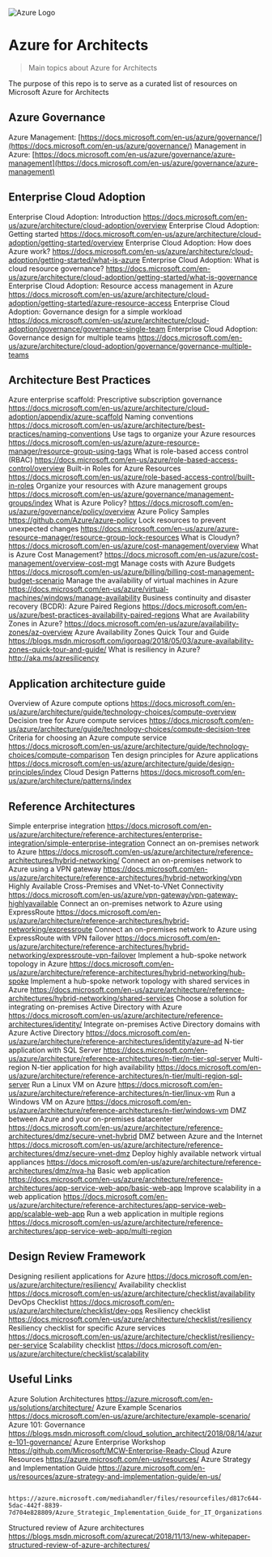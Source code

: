 ![Azure Logo](/images/azure-logo.png)

# Azure for Architects
>Main topics about Azure for Architects 

The purpose of this repo is to serve as a curated list of resources on Microsoft Azure for Architects

## Azure Governance
Azure Management:   [https://docs.microsoft.com/en-us/azure/governance/](https://docs.microsoft.com/en-us/azure/governance/)
Management in Azure: [https://docs.microsoft.com/en-us/azure/governance/azure-management](https://docs.microsoft.com/en-us/azure/governance/azure-management)

## Enterprise Cloud Adoption
Enterprise Cloud Adoption: Introduction	https://docs.microsoft.com/en-us/azure/architecture/cloud-adoption/overview
Enterprise Cloud Adoption: Getting started	https://docs.microsoft.com/en-us/azure/architecture/cloud-adoption/getting-started/overview
Enterprise Cloud Adoption: How does Azure work?	https://docs.microsoft.com/en-us/azure/architecture/cloud-adoption/getting-started/what-is-azure
Enterprise Cloud Adoption: What is cloud resource governance?	 https://docs.microsoft.com/en-us/azure/architecture/cloud-adoption/getting-started/what-is-governance
Enterprise Cloud Adoption: Resource access management in Azure	https://docs.microsoft.com/en-us/azure/architecture/cloud-adoption/getting-started/azure-resource-access
Enterprise Cloud Adoption: Governance design for a simple workload	https://docs.microsoft.com/en-us/azure/architecture/cloud-adoption/governance/governance-single-team
Enterprise Cloud Adoption: Governance design for multiple teams	https://docs.microsoft.com/en-us/azure/architecture/cloud-adoption/governance/governance-multiple-teams

## Architecture Best Practices
Azure enterprise scaffold: Prescriptive subscription governance	https://docs.microsoft.com/en-us/azure/architecture/cloud-adoption/appendix/azure-scaffold
Naming conventions	https://docs.microsoft.com/en-us/azure/architecture/best-practices/naming-conventions
Use tags to organize your Azure resources	https://docs.microsoft.com/en-us/azure/azure-resource-manager/resource-group-using-tags
What is role-based access control (RBAC)	https://docs.microsoft.com/en-us/azure/role-based-access-control/overview
Built-in Roles for Azure Resources	https://docs.microsoft.com/en-us/azure/role-based-access-control/built-in-roles
Organize your resources with Azure management groups	https://docs.microsoft.com/en-us/azure/governance/management-groups/index
What is Azure Policy?	https://docs.microsoft.com/en-us/azure/governance/policy/overview
Azure Policy Samples	https://github.com/Azure/azure-policy
Lock resources to prevent unexpected changes	https://docs.microsoft.com/en-us/azure/azure-resource-manager/resource-group-lock-resources
What is Cloudyn?	https://docs.microsoft.com/en-us/azure/cost-management/overview
What is Azure Cost Management?	https://docs.microsoft.com/en-us/azure/cost-management/overview-cost-mgt
Manage costs with Azure Budgets	https://docs.microsoft.com/en-us/azure/billing/billing-cost-management-budget-scenario
Manage the availability of virtual machines in Azure	https://docs.microsoft.com/en-us/azure/virtual-machines/windows/manage-availability
Business continuity and disaster recovery (BCDR): Azure Paired Regions	https://docs.microsoft.com/en-us/azure/best-practices-availability-paired-regions
What are Availability Zones in Azure?	https://docs.microsoft.com/en-us/azure/availability-zones/az-overview
Azure Availability Zones Quick Tour and Guide	https://blogs.msdn.microsoft.com/igorpag/2018/05/03/azure-availability-zones-quick-tour-and-guide/
What is resiliency in Azure?	http://aka.ms/azresilicency

## Application architecture guide
Overview of Azure compute options	https://docs.microsoft.com/en-us/azure/architecture/guide/technology-choices/compute-overview
Decision tree for Azure compute services	https://docs.microsoft.com/en-us/azure/architecture/guide/technology-choices/compute-decision-tree
Criteria for choosing an Azure compute service	https://docs.microsoft.com/en-us/azure/architecture/guide/technology-choices/compute-comparison
Ten design principles for Azure applications	https://docs.microsoft.com/en-us/azure/architecture/guide/design-principles/index
Cloud Design Patterns	https://docs.microsoft.com/en-us/azure/architecture/patterns/index

## Reference Architectures
Simple enterprise integration	https://docs.microsoft.com/en-us/azure/architecture/reference-architectures/enterprise-integration/simple-enterprise-integration
Connect an on-premises network to Azure	https://docs.microsoft.com/en-us/azure/architecture/reference-architectures/hybrid-networking/
Connect an on-premises network to Azure using a VPN gateway	https://docs.microsoft.com/en-us/azure/architecture/reference-architectures/hybrid-networking/vpn
Highly Available Cross-Premises and VNet-to-VNet Connectivity	https://docs.microsoft.com/en-us/azure/vpn-gateway/vpn-gateway-highlyavailable
Connect an on-premises network to Azure using ExpressRoute	https://docs.microsoft.com/en-us/azure/architecture/reference-architectures/hybrid-networking/expressroute
Connect an on-premises network to Azure using ExpressRoute with VPN failover	https://docs.microsoft.com/en-us/azure/architecture/reference-architectures/hybrid-networking/expressroute-vpn-failover
Implement a hub-spoke network topology in Azure	https://docs.microsoft.com/en-us/azure/architecture/reference-architectures/hybrid-networking/hub-spoke
Implement a hub-spoke network topology with shared services in Azure	https://docs.microsoft.com/en-us/azure/architecture/reference-architectures/hybrid-networking/shared-services
Choose a solution for integrating on-premises Active Directory with Azure	https://docs.microsoft.com/en-us/azure/architecture/reference-architectures/identity/
Integrate on-premises Active Directory domains with Azure Active Directory	https://docs.microsoft.com/en-us/azure/architecture/reference-architectures/identity/azure-ad
N-tier application with SQL Server	https://docs.microsoft.com/en-us/azure/architecture/reference-architectures/n-tier/n-tier-sql-server
Multi-region N-tier application for high availability	https://docs.microsoft.com/en-us/azure/architecture/reference-architectures/n-tier/multi-region-sql-server
Run a Linux VM on Azure	https://docs.microsoft.com/en-us/azure/architecture/reference-architectures/n-tier/linux-vm
Run a Windows VM on Azure	https://docs.microsoft.com/en-us/azure/architecture/reference-architectures/n-tier/windows-vm
DMZ between Azure and your on-premises datacenter	https://docs.microsoft.com/en-us/azure/architecture/reference-architectures/dmz/secure-vnet-hybrid
DMZ between Azure and the Internet	https://docs.microsoft.com/en-us/azure/architecture/reference-architectures/dmz/secure-vnet-dmz
Deploy highly available network virtual appliances	https://docs.microsoft.com/en-us/azure/architecture/reference-architectures/dmz/nva-ha
Basic web application	https://docs.microsoft.com/en-us/azure/architecture/reference-architectures/app-service-web-app/basic-web-app
Improve scalability in a web application	https://docs.microsoft.com/en-us/azure/architecture/reference-architectures/app-service-web-app/scalable-web-app
Run a web application in multiple regions	https://docs.microsoft.com/en-us/azure/architecture/reference-architectures/app-service-web-app/multi-region

## Design Review Framework
Designing resilient applications for Azure	https://docs.microsoft.com/en-us/azure/architecture/resiliency/
Availability checklist	https://docs.microsoft.com/en-us/azure/architecture/checklist/availability
DevOps Checklist	https://docs.microsoft.com/en-us/azure/architecture/checklist/dev-ops
Resiliency checklist	https://docs.microsoft.com/en-us/azure/architecture/checklist/resiliency
Resiliency checklist for specific Azure services	https://docs.microsoft.com/en-us/azure/architecture/checklist/resiliency-per-service
Scalability checklist	https://docs.microsoft.com/en-us/azure/architecture/checklist/scalability

## Useful Links
Azure Solution Architectures	 https://azure.microsoft.com/en-us/solutions/architecture/
Azure Example Scenarios	https://docs.microsoft.com/en-us/azure/architecture/example-scenario/
Azure 101: Governance	https://blogs.msdn.microsoft.com/cloud_solution_architect/2018/08/14/azure-101-governance/
Azure Enterprise Workshop	https://github.com/Microsoft/MCW-Enterprise-Ready-Cloud
Azure Resources	https://azure.microsoft.com/en-us/resources/
Azure Strategy and Implementation Guide	https://azure.microsoft.com/en-us/resources/azure-strategy-and-implementation-guide/en-us/
	
						https://azure.microsoft.com/mediahandler/files/resourcefiles/d817c644-5dac-442f-8839-7d704e828809/Azure_Strategic_Implementation_Guide_for_IT_Organizations.pdf
	
Structured review of Azure architectures	https://blogs.msdn.microsoft.com/azurecat/2018/11/13/new-whitepaper-structured-review-of-azure-architectures/



